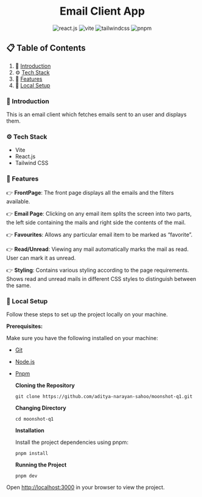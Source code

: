 <h1 align="center">
Email Client App
</h1>

<div align="center">
  <div>
    <img src="https://img.shields.io/badge/-React_JS-black?style=for-the-badge&logoColor=white&logo=react&color=61DAFB" alt="react.js" />
    <img src="https://img.shields.io/badge/-Vite-black?style=for-the-badge&logoColor=white&logo=vite&color=646CFF" alt="vite" />
    <img src="https://img.shields.io/badge/-Tailwind_CSS-black?style=for-the-badge&logoColor=white&logo=tailwindcss&color=06B6D4" alt="tailwindcss" />
    <img src="https://img.shields.io/badge/pnpm-yellow?style=for-the-badge&logo=pnpm&logoColor=white" alt="pnpm"/>
  </div>
</div>

## 📋 <a name="table">Table of Contents</a>

1. 🤖 [Introduction](#introduction)
2. ⚙️ [Tech Stack](#tech-stack)
3. 🔋 [Features](#features)
4. 🤸 [Local Setup](#setup)

### <a name="introduction">🤖 Introduction</a>

This is an email client which fetches emails sent to an user and displays them.

### <a name="tech-stack">⚙️ Tech Stack</a>

- Vite
- React.js
- Tailwind CSS

### <a name="features">🔋 Features</a>

👉 **FrontPage**: The front page displays all the emails and the filters available.

👉 **Email Page**: Clicking on any email item splits the screen into two parts, the left side containing the mails and right side the contents of the mail.

👉 **Favourites**: Allows any particular email item to be marked as “favorite”.

👉 **Read/Unread**: Viewing any mail automatically marks the mail as read. User can mark it as unread.

👉 **Styling**: Contains various styling according to the page requirements. Shows read and unread mails in different CSS styles to distinguish between the same.

### <a name="setup">🤸 Local Setup</a>

Follow these steps to set up the project locally on your machine.

**Prerequisites:**

Make sure you have the following installed on your machine:

- [Git](https://git-scm.com/)
- [Node.js](https://nodejs.org/en)
- [Pnpm](https://pnpm.io/)

  **Cloning the Repository**

  ```
  git clone https://github.com/aditya-narayan-sahoo/moonshot-q1.git
  ```

  **Changing Directory**

  ```
  cd moonshot-q1
  ```

  **Installation**

  Install the project dependencies using pnpm:

  ```
  pnpm install
  ```

  **Running the Project**

  ```
  pnpm dev
  ```

Open [http://localhost:3000](http://localhost:3000) in your browser to view the project.

